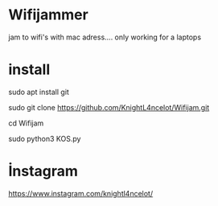 # Wifijammer
jam to wifi's with mac adress....
only working for a laptops

# install
sudo apt install git

sudo git clone https://github.com/KnightL4ncelot/Wifijam.git

cd Wifijam

sudo python3 KOS.py

# İnstagram
https://www.instagram.com/knightl4ncelot/
